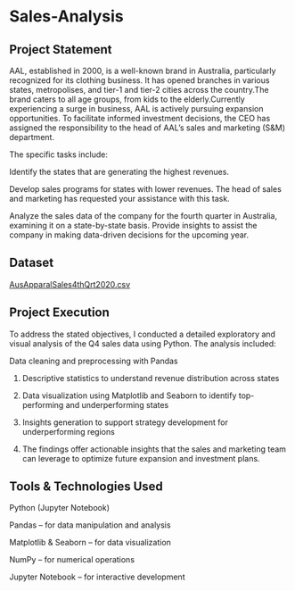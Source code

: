 # Sales-Analysis

## Project Statement
AAL, established in 2000, is a well-known brand in Australia, particularly recognized for its clothing business. It has opened branches in various states, metropolises, and tier-1 and tier-2 cities across the country.The brand caters to all age groups, from kids to the elderly.Currently experiencing a surge in business, AAL is actively pursuing expansion opportunities. To facilitate informed investment decisions, the CEO has assigned the responsibility to the head of AAL’s sales and marketing (S&M) department.

The specific tasks include:

Identify the states that are generating the highest revenues.

Develop sales programs for states with lower revenues. The head of sales and marketing has requested your assistance with this task.

Analyze the sales data of the company for the fourth quarter in Australia, examining it on a state-by-state basis. Provide insights to assist the company in making data-driven decisions for the upcoming year.

## Dataset 
[AusApparalSales4thQrt2020.csv](./AusApparalSales4thQrt2020.csv)

## Project Execution
To address the stated objectives, I conducted a detailed exploratory and visual analysis of the Q4 sales data using Python. The analysis included:

Data cleaning and preprocessing with Pandas

1) Descriptive statistics to understand revenue distribution across states

2) Data visualization using Matplotlib and Seaborn to identify top-performing and underperforming states

3) Insights generation to support strategy development for underperforming regions

4) The findings offer actionable insights that the sales and marketing team can leverage to optimize future expansion and investment plans.

## Tools & Technologies Used
Python (Jupyter Notebook)

Pandas – for data manipulation and analysis

Matplotlib & Seaborn – for data visualization

NumPy – for numerical operations

Jupyter Notebook – for interactive development
